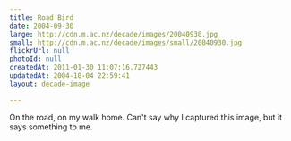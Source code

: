 ```yaml
---
title: Road Bird
date: 2004-09-30
large: http://cdn.m.ac.nz/decade/images/20040930.jpg
small: http://cdn.m.ac.nz/decade/images/small/20040930.jpg
flickrUrl: null
photoId: null
createdAt: 2011-01-30 11:07:16.727443
updatedAt: 2004-10-04 22:59:41
layout: decade-image

---
```

On the road, on my walk home. Can't say why I captured this image, but it says something to me.
